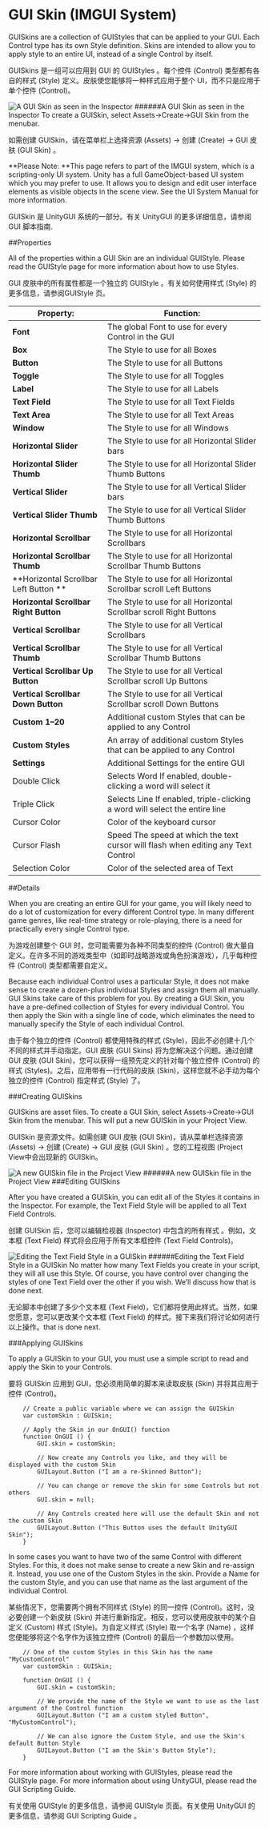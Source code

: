 # GUI Skin (IMGUI System)

GUISkins are a collection of GUIStyles that can be applied to your GUI. Each Control type has its own Style definition. Skins are intended to allow you to apply style to an entire UI, instead of a single Control by itself.

GUISkins 是一组可以应用到 GUI 的 GUIStyles 。每个控件 (Control) 类型都有各自的样式 (Style) 定义。皮肤使您能够将一种样式应用于整个 UI，而不只是应用于单个控件 (Control)。

![A GUI Skin as seen in the Inspector](file:///C:/Program%20Files/Unity/Editor/Data/Documentation/en/uploads/Main/Inspector-GUISkin.png)
######A GUI Skin as seen in the Inspector
To create a GUISkin, select Assets->Create->GUI Skin from the menubar.

如需创建 GUISkin，请在菜单栏上选择资源 (Assets) -> 创建 (Create) -> GUI 皮肤 (GUI Skin) 。

**Please Note: **This page refers to part of the IMGUI system, which is a scripting-only UI system. Unity has a full GameObject-based UI system which you may prefer to use. It allows you to design and edit user interface elements as visible objects in the scene view. See the UI System Manual for more information.

GUISkin 是 UnityGUI 系统的一部分。有关 UnityGUI 的更多详细信息，请参阅 GUI 脚本指南.

##Properties

All of the properties within a GUI Skin are an individual GUIStyle. Please read the GUIStyle page for more information about how to use Styles.

GUI 皮肤中的所有属性都是一个独立的 GUIStyle 。有关如何使用样式 (Style) 的更多信息，请参阅GUIStyle 页。

| Property:	 | Function: |
| -- | -- |
| **Font**	 | The global Font to use for every Control in the GUI |
| **Box**	 | The Style to use for all Boxes |
| **Button**	 | The Style to use for all Buttons |
| **Toggle**	 | The Style to use for all Toggles |
| **Label**	 | The Style to use for all Labels |
| **Text Field**	 | The Style to use for all Text Fields |
| **Text Area**	 | The Style to use for all Text Areas |
| **Window**	 | The Style to use for all Windows |
| **Horizontal Slider**	 | The Style to use for all Horizontal Slider bars |
| **Horizontal Slider Thumb**	 | The Style to use for all Horizontal Slider Thumb Buttons |
| **Vertical Slider**	 | The Style to use for all Vertical Slider bars |
| **Vertical Slider Thumb**	 | The Style to use for all Vertical Slider Thumb Buttons |
| **Horizontal Scrollbar**	 | The Style to use for all Horizontal Scrollbars |
| **Horizontal Scrollbar Thumb**	 | The Style to use for all Horizontal Scrollbar Thumb Buttons |
| **Horizontal Scrollbar Left Button	** | The Style to use for all Horizontal Scrollbar scroll Left Buttons |
| **Horizontal Scrollbar Right Button**	 | The Style to use for all Horizontal Scrollbar scroll Right Buttons |
| **Vertical Scrollbar**	 | The Style to use for all Vertical Scrollbars |
| **Vertical Scrollbar Thumb**	 | The Style to use for all Vertical Scrollbar Thumb Buttons |
| **Vertical Scrollbar Up Button**	 | The Style to use for all Vertical Scrollbar scroll Up Buttons |
| **Vertical Scrollbar Down Button**	 | The Style to use for all Vertical Scrollbar scroll Down Buttons |
| **Custom 1–20**	 | Additional custom Styles that can be applied to any Control |
| **Custom Styles**	 | An array of additional custom Styles that can be applied to any Control |
| **Settings**	 | Additional Settings for the entire GUI |
|         Double Click  | Selects Word	If enabled, double-clicking a word will select it |
|         Triple Click  | Selects Line	If enabled, triple-clicking a word will select the entire line |
|         Cursor Color	 | Color of the keyboard cursor |
|         Cursor Flash  | Speed	The speed at which the text cursor will flash when editing any Text Control |
|         Selection Color	 | Color of the selected area of Text |
##Details

When you are creating an entire GUI for your game, you will likely need to do a lot of customization for every different Control type. In many different game genres, like real-time strategy or role-playing, there is a need for practically every single Control type.

为游戏创建整个 GUI 时，您可能需要为各种不同类型的控件 (Control) 做大量自定义。在许多不同的游戏类型中（如即时战略游戏或角色扮演游戏），几乎每种控件 (Control) 类型都需要自定义。

Because each individual Control uses a particular Style, it does not make sense to create a dozen-plus individual Styles and assign them all manually. GUI Skins take care of this problem for you. By creating a GUI Skin, you have a pre-defined collection of Styles for every individual Control. You then apply the Skin with a single line of code, which eliminates the need to manually specify the Style of each individual Control.

由于每个独立的控件 (Control) 都使用特殊的样式 (Style)，因此不必创建十几个不同的样式并手动指定。GUI 皮肤 (GUI Skins) 将为您解决这个问题。通过创建 GUI 皮肤 (GUI Skin)，您可以获得一组预先定义的针对每个独立控件 (Control) 的样式 (Styles)。之后，应用带有一行代码的皮肤 (Skin)，这样您就不必手动为每个独立的控件 (Control) 指定样式 (Style) 了。

###Creating GUISkins

GUISkins are asset files. To create a GUI Skin, select Assets->Create->GUI Skin from the menubar. This will put a new GUISkin in your Project View.

GUISkin 是资源文件。如需创建 GUI 皮肤 (GUI Skin)，请从菜单栏选择资源 (Assets) -> 创建 (Create) -> GUI 皮肤 (GUI Skin) 。您的工程视图 (Project View中会出现新的 GUISkin。

![A new GUISkin file in the Project View](file:///C:/Program%20Files/Unity/Editor/Data/Documentation/en/uploads/Main/GUISkin-ProjectView.png)
######A new GUISkin file in the Project View
###Editing GUISkins

After you have created a GUISkin, you can edit all of the Styles it contains in the Inspector. For example, the Text Field Style will be applied to all Text Field Controls.

创建 GUISkin 后，您可以编辑检视器 (Inspector) 中包含的所有样式 。例如，文本框 (Text Field) 样式将会应用于所有文本框控件 (Text Field Controls)。

![Editing the Text Field Style in a GUISkin](file:///C:/Program%20Files/Unity/Editor/Data/Documentation/en/uploads/Main/GUISkin-EditingTextField.png)
######Editing the Text Field Style in a GUISkin
No matter how many Text Fields you create in your script, they will all use this Style. Of course, you have control over changing the styles of one Text Field over the other if you wish. We’ll discuss how that is done next.

无论脚本中创建了多少个文本框 (Text Field)，它们都将使用此样式。当然，如果您愿意，您可以更改某个文本框 (Text Field) 的样式。接下来我们将讨论如何进行以上操作。that is done next.

###Applying GUISkins

To apply a GUISkin to your GUI, you must use a simple script to read and apply the Skin to your Controls.

要将 GUISkin 应用到 GUI，您必须用简单的脚本来读取皮肤 (Skin) 并将其应用于控件 (Control)。

```
    // Create a public variable where we can assign the GUISkin
    var customSkin : GUISkin;

    // Apply the Skin in our OnGUI() function
    function OnGUI () {
        GUI.skin = customSkin;

        // Now create any Controls you like, and they will be displayed with the custom Skin
        GUILayout.Button ("I am a re-Skinned Button");

        // You can change or remove the skin for some Controls but not others
        GUI.skin = null;

        // Any Controls created here will use the default Skin and not the custom Skin
        GUILayout.Button ("This Button uses the default UnityGUI Skin");
    }
```

In some cases you want to have two of the same Control with different Styles. For this, it does not make sense to create a new Skin and re-assign it. Instead, you use one of the Custom Styles in the skin. Provide a Name for the custom Style, and you can use that name as the last argument of the individual Control.

某些情况下，您需要两个拥有不同样式 (Style) 的同一控件 (Control)。这时，没必要创建一个新皮肤 (Skin) 并进行重新指定。相反，您可以使用皮肤中的某个自定义 (Custom) 样式 (Style)。为自定义样式 (Style) 取一个名字 (Name) ，这样您便能够将这个名字作为该独立控件 (Control) 的最后一个参数加以使用。
```
    // One of the custom Styles in this Skin has the name "MyCustomControl"
    var customSkin : GUISkin;

    function OnGUI () {
        GUI.skin = customSkin;

        // We provide the name of the Style we want to use as the last argument of the Control function
        GUILayout.Button ("I am a custom styled Button", "MyCustomControl");

        // We can also ignore the Custom Style, and use the Skin's default Button Style
        GUILayout.Button ("I am the Skin's Button Style");
    }
```
For more information about working with GUIStyles, please read the GUIStyle page. For more information about using UnityGUI, please read the GUI Scripting Guide.

有关使用 GUIStyle 的更多信息，请参阅 GUIStyle 页面。有关使用 UnityGUI 的更多信息，请参阅 GUI Scripting Guide 。